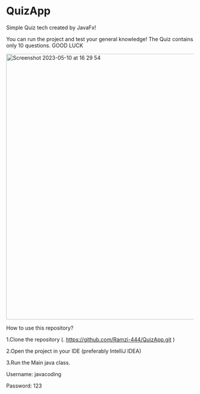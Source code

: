 # QuizApp
Simple Quiz tech created by JavaFx!

You can run the project and test your general knowledge! The Quiz contains only 10 questions. GOOD LUCK



<img width="712" alt="Screenshot 2023-05-10 at 16 29 54" src="https://github.com/Ramzi-444/QuizApp/assets/128693049/e0d187f4-5e3a-447b-b00b-7c67d0b24144">

How to use this repository?

1.Clone the repository (. https://github.com/Ramzi-444/QuizApp.git )

2.Open the project in your IDE (preferably IntelliJ IDEA)

3.Run the Main java class.



Username: javacoding

Password: 123
